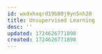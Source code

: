 ```yaml
---
id: wxdxhxqrd19b80j9yn5nh20
title: Unsupervised Learning
desc: ''
updated: 1724626771898
created: 1724626771898
---
```


